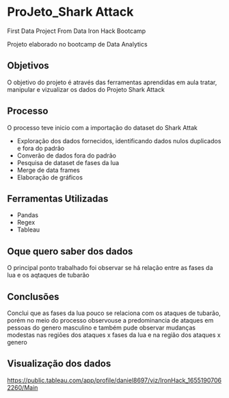 # ProJeto_Shark Attack
First Data Project From Data Iron Hack Bootcamp 

Projeto elaborado no bootcamp de Data Analytics 

## Objetivos

O objetivo do projeto é através das ferramentas aprendidas em aula tratar, manipular e vizualizar os dados do Projeto Shark Attack

## Processo

O processo teve inicio com a importação do dataset do Shark Attak
- Exploração dos dados fornecidos, identificando dados nulos duplicados e fora do padrão
- Converão de dados fora do padrão
- Pesquisa de dataset de fases da lua
- Merge de data frames
- Elaboração de gráficos

## Ferramentas Utilizadas
- Pandas
- Regex
- Tableau

## Oque quero saber dos dados
O principal ponto trabalhado foi observar se há relação entre as fases da lua e os aqtaques de tubarão

## Conclusões

Conclui que as fases da lua pouco se relaciona com os ataques de tubarão, porém no meio do processo observouse a predominancia de ataques em pessoas do genero masculino e também pude observar mudanças modestas nas regiões dos ataques x fases da lua e na região dos ataques x genero

## Visualização dos dados

https://public.tableau.com/app/profile/daniel8697/viz/IronHack_16551907062260/Main



